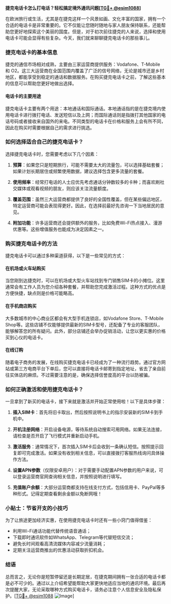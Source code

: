 **捷克电话卡怎么打电话？轻松搞定境外通讯问题[[TG💪+ @esim1088](https://t.me/s/esim1088)]**

在欧洲旅行或生活，尤其是在捷克这样一个风景如画、文化丰富的国家，拥有一个合适的电话卡是非常重要的。它不仅能让您随时随地与家人朋友保持联系，还能帮助您更好地探索这个美丽的国度。但是，对于初次前往捷克的人来说，选择和使用电话卡可能会显得有些复杂。今天，我们就来聊聊捷克电话卡的那些事儿。

### 捷克电话卡的基本信息

捷克的通信市场相对成熟，主要由三家运营商提供服务：Vodafone、T-Mobile 和 O2。这三大运营商在全国范围内覆盖了广泛的信号网络，无论是城市还是乡村地区，都能享受到稳定的通话和数据服务。在购买捷克电话卡之前，了解这些基本的信息可以帮助您更好地做出选择。

#### 电话卡的主要用途

捷克电话卡主要有两个用途：本地通话和国际通话。本地通话指的是在捷克境内使用电话卡进行拨打电话、发送短信以及上网；而国际通话则是指拨打其他国家的电话号码或者接收来自国外的来电。不同类型的电话卡在价格和服务上会有所不同，因此在购买时需要根据自己的需求进行挑选。

### 如何选择适合自己的捷克电话卡？

选择捷克电话卡时，您需要考虑以下几个因素：

1. **预算**：如果您只是短期旅行，可能不需要太大的流量包，可以选择基础套餐；如果计划长期居住或频繁使用数据，建议选择包含更多流量的套餐。
   
2. **使用频率**：经常打电话的人士应优先考虑通话分钟数较多的卡种；而喜欢刷社交媒体或观看视频的朋友，则应该关注流量额度。

3. **覆盖范围**：虽然三大运营商都提供了良好的全国性覆盖，但在某些偏远地区，特定运营商可能会表现得更好。因此，在选择前最好先咨询一下当地居民的意见。

4. **附加功能**：许多运营商还会提供额外的服务，比如免费Wi-Fi热点接入、漫游优惠等。这些增值服务也能成为决定因素之一。

### 购买捷克电话卡的方法

捷克电话卡可以通过多种渠道获得，以下是一些常见的方式：

#### 在机场或火车站购买

当您刚到达捷克时，可以在机场或大型火车站找到专门销售SIM卡的小摊位。这里通常会有工作人员为您介绍各种套餐，并帮助您完成激活过程。这种方式的优点是方便快捷，缺点则是价格可能略高。

#### 在手机商店购买

大多数城市的中心商业区都会有大型手机连锁店，如Vodafone Store、T-Mobile Shop等。这些店铺不仅能够提供最新的SIM卡型号，还配备了专业的客服团队，能够解答您的所有疑问。此外，部分店铺还会举办促销活动，让您以更实惠的价格买到心仪的电话卡。

#### 在线订购

随着电子商务的发展，在线购买捷克电话卡已经成为了一种流行趋势。通过官方网站或第三方电商平台下单后，您可以直接将电话卡邮寄到指定地址，省去了亲自前往实体店的麻烦。不过需要注意的是，确保选择信誉度高的平台以防被骗。

### 如何正确激活和使用捷克电话卡？

一旦拿到了新买的电话卡，接下来就是激活并开始正常使用啦！以下是具体步骤：

1. **插入SIM卡**：首先将旧卡取出，然后按照说明书上的指示安装新的SIM卡到手机中。

2. **开机注册网络**：开启设备电源，等待系统自动搜索可用网络。如果无法连接，请检查是否开启了飞行模式并重新启动手机。

3. **激活服务**：通常情况下，首次插入SIM卡后会收到一条确认短信。按照提示回复即可完成激活。如果没有收到相关信息，可以直接拨打客服热线询问具体操作方法。

4. **设置APN参数**（仅限安卓用户）：对于需要手动配置APN参数的用户来说，可以登录运营商官网查询相关信息，并按照说明进行填写。

5. **充值账户余额**：大部分运营商都支持在线支付方式，包括信用卡、PayPal等多种形式。记得定期查看剩余金额以免断网哦！

### 小贴士：节省开支的小技巧

为了让旅途更加经济实惠，在使用捷克电话卡时还有一些小窍门值得借鉴：

- 利用Wi-Fi通话功能代替传统语音通话；
- 下载即时通讯软件如WhatsApp、Telegram等代替短信交流；
- 避免长时间观看高清流媒体内容减少流量消耗；
- 定期关注运营商推出的优惠活动获取折扣机会。

### 结语

总而言之，无论你是短暂停留还是长期定居，在捷克期间拥有一张合适的电话卡都是必不可少的。通过以上介绍希望能帮助大家更快地适应当地的通讯环境。最后再次提醒大家，无论采取哪种方式购买电话卡，请务必注意个人信息安全及隐私保护。[[TG💪+ @esim1088](https://t.me/s/esim1088) ![Image](https://i.postimg.cc/4NQfJmqS/Snipaste-2025-05-13-00-14-12.png)]